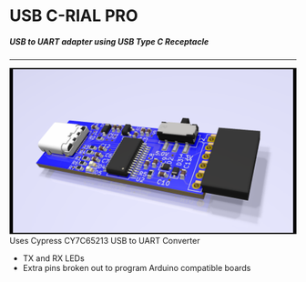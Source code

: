 # USB C-RIAL PRO 

##### USB to UART adapter using USB Type C Receptacle
------

![](render.png)  
Uses Cypress CY7C65213 USB to UART Converter
* TX and RX LEDs
* Extra pins broken out to program Arduino compatible boards
